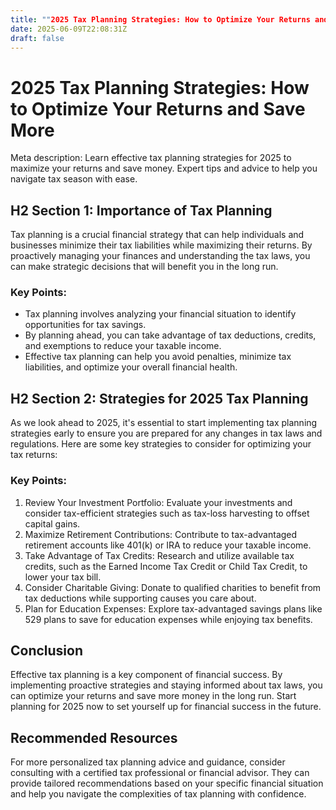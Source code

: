 ```yaml
---
title: ""2025 Tax Planning Strategies: How to Optimize Your Returns and Save More""
date: 2025-06-09T22:08:31Z
draft: false
---
```


# 2025 Tax Planning Strategies: How to Optimize Your Returns and Save More

Meta description: Learn effective tax planning strategies for 2025 to maximize your returns and save money. Expert tips and advice to help you navigate tax season with ease.

## H2 Section 1: Importance of Tax Planning

Tax planning is a crucial financial strategy that can help individuals and businesses minimize their tax liabilities while maximizing their returns. By proactively managing your finances and understanding the tax laws, you can make strategic decisions that will benefit you in the long run.

### Key Points:
- Tax planning involves analyzing your financial situation to identify opportunities for tax savings.
- By planning ahead, you can take advantage of tax deductions, credits, and exemptions to reduce your taxable income.
- Effective tax planning can help you avoid penalties, minimize tax liabilities, and optimize your overall financial health.

## H2 Section 2: Strategies for 2025 Tax Planning

As we look ahead to 2025, it's essential to start implementing tax planning strategies early to ensure you are prepared for any changes in tax laws and regulations. Here are some key strategies to consider for optimizing your tax returns:

### Key Points:
1. Review Your Investment Portfolio: Evaluate your investments and consider tax-efficient strategies such as tax-loss harvesting to offset capital gains.
2. Maximize Retirement Contributions: Contribute to tax-advantaged retirement accounts like 401(k) or IRA to reduce your taxable income.
3. Take Advantage of Tax Credits: Research and utilize available tax credits, such as the Earned Income Tax Credit or Child Tax Credit, to lower your tax bill.
4. Consider Charitable Giving: Donate to qualified charities to benefit from tax deductions while supporting causes you care about.
5. Plan for Education Expenses: Explore tax-advantaged savings plans like 529 plans to save for education expenses while enjoying tax benefits.

## Conclusion

Effective tax planning is a key component of financial success. By implementing proactive strategies and staying informed about tax laws, you can optimize your returns and save more money in the long run. Start planning for 2025 now to set yourself up for financial success in the future.

## Recommended Resources

For more personalized tax planning advice and guidance, consider consulting with a certified tax professional or financial advisor. They can provide tailored recommendations based on your specific financial situation and help you navigate the complexities of tax planning with confidence.